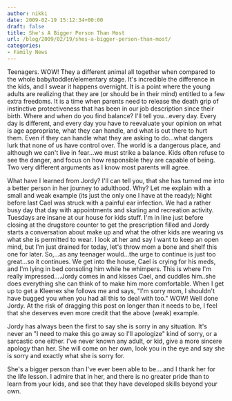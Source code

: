 ```yaml
---
author: nikki
date: 2009-02-19 15:12:34+00:00
draft: false
title: She's A Bigger Person Than Most
url: /blog/2009/02/19/shes-a-bigger-person-than-most/
categories:
- Family News
---
```


Teenagers.  WOW!  They a different animal all together when compared to the whole baby/toddler/elementary stage.  It's incredible the difference in the kids, and I swear it happens overnight.  It is a point where the young adults are realizing that they are (or should be in their mind) entitled to a few extra freedoms.  It is a time when parents need to release the death grip of instinctive protectiveness that has been in our job description since their birth.  Where and when do you find balance?  I'll tell you...every day.  Every day is different, and every day you have to reevaluate your opinion on what is age appropriate, what they can handle, and what is out there to hurt them.  Even if they can handle what they are asking to do...what dangers lurk that none of us have control over.  The world is a dangerous place, and although we can't live in fear...we must strike a balance.  Kids often refuse to see the danger, and focus on how responsible they are capable of being.  Two very different arguments as I know most parents will agree.

What have I learned from Jordy?  I'll can tell you, that she has turned me into a better person in her journey to adulthood.  Why?  Let me explain with a small and weak example (its just the only one I have at the ready);
Night before last Cael was struck with a painful ear infection.  We had a rather busy day that day with appointments and skating and recreation activity.  Tuesdays are insane at our house for kids stuff.  I'm in line just before closing at the drugstore counter to get the prescription filled and Jordy starts a conversation about make up and what the other kids are wearing vs what she is permitted to wear.  I look at her and say I want to keep an open mind, but I'm just drained for today, let's throw mom a bone and shelf this one for later.  So,...as any teenager would...the urge to continue is just too great...so it continues.  We get into the house, Cael is crying for his meds, and I'm lying in bed consoling him while he whimpers.   This is where I'm really impressed....Jordy comes in and kisses Cael, and cuddles him..she does everything she can think of to make him more comfortable.  When I get up to get a Kleenex she follows me and says, "I'm sorry mom, I shouldn't have bugged you when you had all this to deal with too."   WOW!  Well done Jordy.  At the risk of dragging this post on longer than it needs to be, I feel that she deserves even more credit that the above (weak) example.

Jordy has always been the first to say she is sorry in any situation.  It's never an "I need to make this go away so I'll apologize" kind of sorry, or a sarcastic one either.  I've never known any adult, or kid, give a more sincere apology than her.  She will come on her own, look you in the eye and say she is sorry and exactly what she is sorry for.

She's a bigger person than I've ever been able to be....and I thank her for the life lesson.  I admire that in her, and there is no greater pride than to learn from your kids, and see that they have developed skills beyond your own.
